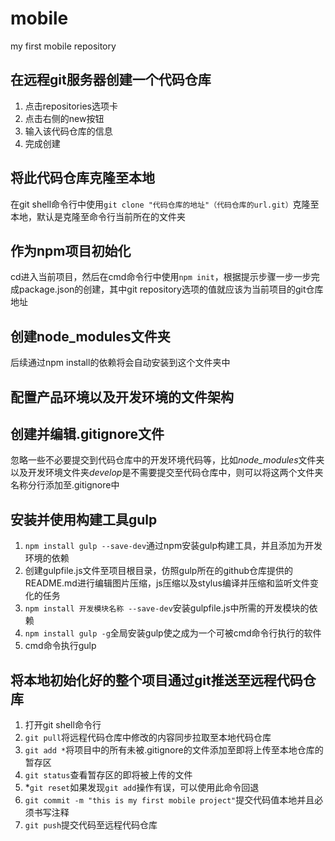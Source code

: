 # mobile
my first mobile repository
## 在远程git服务器创建一个代码仓库

1. 点击repositories选项卡
2. 点击右侧的new按钮
3. 输入该代码仓库的信息
4. 完成创建

## 将此代码仓库克隆至本地

在git shell命令行中使用`git clone "代码仓库的地址"（代码仓库的url.git）`克隆至本地，默认是克隆至命令行当前所在的文件夹

## 作为npm项目初始化

cd进入当前项目，然后在cmd命令行中使用`npm init`，根据提示步骤一步一步完成package.json的创建，其中git repository选项的值就应该为当前项目的git仓库地址

## 创建node_modules文件夹

后续通过npm install的依赖将会自动安装到这个文件夹中

## 配置产品环境以及开发环境的文件架构

## 创建并编辑.gitignore文件

忽略一些不必要提交到代码仓库中的开发环境代码等，比如*node_modules*文件夹以及开发环境文件夹*develop*是不需要提交至代码仓库中，则可以将这两个文件夹名称分行添加至.gitignore中

## 安装并使用构建工具gulp

1. `npm install gulp --save-dev`通过npm安装gulp构建工具，并且添加为开发环境的依赖
2. 创建gulpfile.js文件至项目根目录，仿照gulp所在的github仓库提供的README.md进行编辑图片压缩，js压缩以及stylus编译并压缩和监听文件变化的任务
3. `npm install 开发模块名称 --save-dev`安装gulpfile.js中所需的开发模块的依赖
4. `npm install gulp -g`全局安装gulp使之成为一个可被cmd命令行执行的软件
5. cmd命令执行gulp

## 将本地初始化好的整个项目通过git推送至远程代码仓库

1. 打开git shell命令行
2. `git pull`将远程代码仓库中修改的内容同步拉取至本地代码仓库
3. `git add *`将项目中的所有未被.gitignore的文件添加至即将上传至本地仓库的暂存区
4. `git status`查看暂存区的即将被上传的文件
5. *`git reset`如果发现`git add`操作有误，可以使用此命令回退
6. `git commit -m "this is my first mobile project"`提交代码值本地并且必须书写注释
7. `git push`提交代码至远程代码仓库
